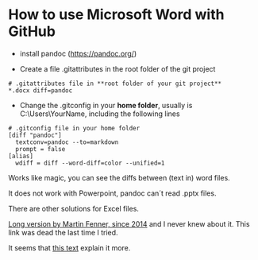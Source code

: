 # How to use Microsoft Word with GitHub

* install pandoc (https://pandoc.org/)

* Create a file .gitattributes in the root folder of the git project

```
# .gitattributes file in **root folder of your git project**
*.docx diff=pandoc
```

* Change the .gitconfig in your **home folder**, usually is C:\Users\YourName, including the following lines
```
# .gitconfig file in your home folder
[diff "pandoc"]
  textconv=pandoc --to=markdown
  prompt = false
[alias]
  wdiff = diff --word-diff=color --unified=1
```

Works like magic, you can see the diffs between (text in) word files.

It does not work with Powerpoint, pandoc can´t read .pptx files.

There are other solutions for Excel files.

[Long version by Martin Fenner, since 2014](https://blog.martinfenner.org/2014/08/25/using-microsoft-word-with-git/)
and I never knew about it. This link was dead the last time I tried.

It seems that [this text](https://blog.front-matter.io/posts/using-microsoft-word-with-git/) explain it more.

